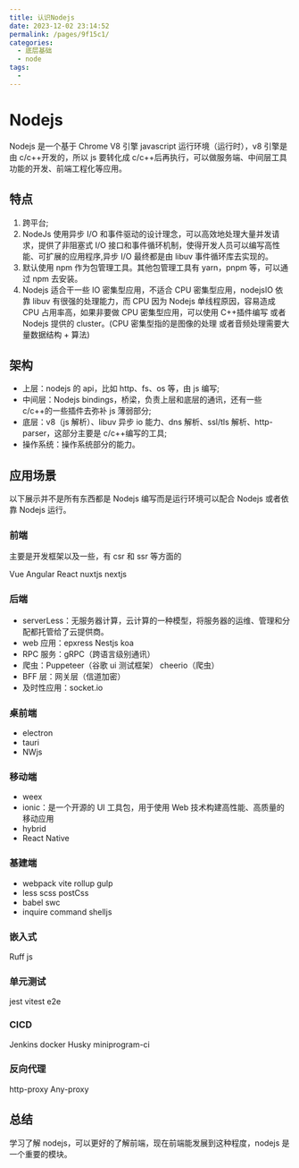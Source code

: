 ```yaml
---
title: 认识Nodejs
date: 2023-12-02 23:14:52
permalink: /pages/9f15c1/
categories:
  - 底层基础
  - node
tags:
  -
---
```


# Nodejs

Nodejs 是一个基于 Chrome V8 引擎 javascript 运行环境（运行时），v8 引擎是由 c/c++开发的，所以 js 要转化成 c/c++后再执行，可以做服务端、中间层工具功能的开发、前端工程化等应用。

## 特点

1. 跨平台;
2. NodeJs 使用异步 I/O 和事件驱动的设计理念，可以高效地处理大量并发请求，提供了非阻塞式 I/O 接口和事件循环机制，使得开发人员可以编写高性能、可扩展的应用程序,异步 I/O 最终都是由 libuv 事件循环库去实现的。
3. 默认使用 npm 作为包管理工具。其他包管理工具有 yarn，pnpm 等，可以通过 npm 去安装。
4. Nodejs 适合干一些 IO 密集型应用，不适合 CPU 密集型应用，nodejsIO 依靠 libuv 有很强的处理能力，而 CPU 因为 Nodejs 单线程原因，容易造成 CPU 占用率高，如果非要做 CPU 密集型应用，可以使用 C++插件编写 或者 Nodejs 提供的 cluster。(CPU 密集型指的是图像的处理 或者音频处理需要大量数据结构 + 算法)

## 架构

- 上层：nodejs 的 api，比如 http、fs、os 等，由 js 编写;
- 中间层：Nodejs bindings，桥梁，负责上层和底层的通讯，还有一些 c/c++的一些插件去弥补 js 薄弱部分;
- 底层：v8（js 解析）、libuv 异步 io 能力、dns 解析、ssl/tls 解析、http-parser，这部分主要是 c/c++编写的工具;
- 操作系统：操作系统部分的能力。

## 应用场景

以下展示并不是所有东西都是 Nodejs 编写而是运行环境可以配合 Nodejs 或者依靠 Nodejs 运行。

### 前端

主要是开发框架以及一些，有 csr 和 ssr 等方面的

Vue Angular React nuxtjs nextjs

### 后端

- serverLess：无服务器计算，云计算的一种模型，将服务器的运维、管理和分配都托管给了云提供商。
- web 应用：epxress Nestjs koa
- RPC 服务：gRPC（跨语言级别通讯）
- 爬虫：Puppeteer（谷歌 ui 测试框架） cheerio（爬虫）
- BFF 层：网关层（信道加密）
- 及时性应用：socket.io

### 桌前端

- electron
- tauri
- NWjs

### 移动端

- weex
- ionic：是一个开源的 UI 工具包，用于使用 Web 技术构建高性能、高质量的移动应用
- hybrid
- React Native

### 基建端

- webpack vite rollup gulp
- less scss postCss
- babel swc
- inquire command shelljs

### 嵌入式

Ruff js

### 单元测试

jest vitest e2e

### CICD

Jenkins docker Husky miniprogram-ci

### 反向代理

http-proxy Any-proxy

## 总结

学习了解 nodejs，可以更好的了解前端，现在前端能发展到这种程度，nodejs 是一个重要的模块。
